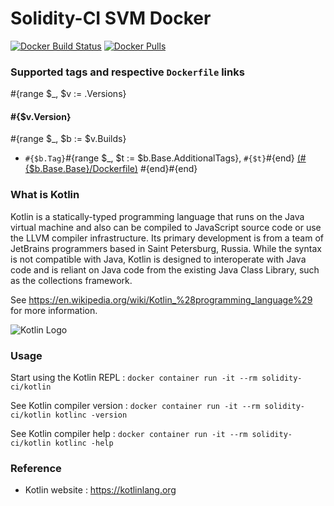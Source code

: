 # Solidity-CI SVM Docker

[![Docker Build Status](https://img.shields.io/docker/build/solidity-ci/kotlin.svg)](https://hub.docker.com/r/solidity-ci/kotlin/) [![Docker Pulls](https://img.shields.io/docker/pulls/solidity-ci/kotlin.svg)](https://hub.docker.com/r/solidity-ci/kotlin/)

### Supported tags and respective `Dockerfile` links

#{range $_, $v := .Versions}

#### #{$v.Version}

#{range $_, $b := $v.Builds}
 * `#{$b.Tag}`#{range $_, $t := $b.Base.AdditionalTags}, `#{$t}`#{end} [(#{$b.Base.Base}/Dockerfile)](https://github.com/solidity-ci/docker-kotlin/blob/master/#{$b.Base.Base}/Dockerfile)
#{end}#{end}

### What is Kotlin

Kotlin is a statically-typed programming language that runs on the Java virtual machine and also can be compiled to JavaScript source code or use the LLVM compiler infrastructure. Its primary development is from a team of JetBrains programmers based in Saint Petersburg, Russia. While the syntax is not compatible with Java, Kotlin is designed to interoperate with Java code and is reliant on Java code from the existing Java Class Library, such as the collections framework.

See https://en.wikipedia.org/wiki/Kotlin_%28programming_language%29 for more information.

![Kotlin Logo](https://github.com/solidity-ci/docker-kotlin/raw/master/Kotlin-logo.png)

### Usage

Start using the Kotlin REPL : `docker container run -it --rm solidity-ci/kotlin`

See Kotlin compiler version : `docker container run -it --rm solidity-ci/kotlin kotlinc -version`

See Kotlin compiler help : `docker container run -it --rm solidity-ci/kotlin kotlinc -help`

### Reference

 * Kotlin website : https://kotlinlang.org
